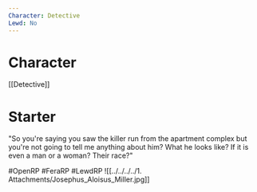 ```yaml
---
Character: Detective
Lewd: No
---
```

# Character
[[Detective]]

# Starter
"So you're saying you saw the killer run from the apartment complex but you're not going to tell me anything about him? What he looks like? If it is even a man or a woman? Their race?"

#OpenRP #FeraRP #LewdRP 
![[../../../../1. Attachments/Josephus_Aloisus_Miller.jpg]]